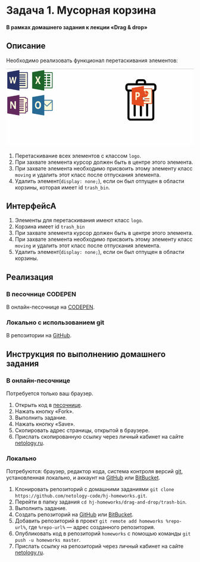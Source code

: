 # Задача 1. Мусорная корзина

#### В рамках домашнего задания к лекции «Drag & drop»

## Описание

Необходимо реализовать функционал перетаскивания элементов:

![Мусорная корзина](./res/1.gif)

1. Перетаскивание всех элементов с классом `logo`.
2. При захвате элемента курсор должен быть в центре этого элемента.
3. При захвате элемента необходимо присвоить этому элементу класс `moving` и удалить этот класс после отпускания элемента.
4. Удалить элемент(`display: none;`), если он был отпущен в области корзины, которая имеет id `trash_bin`.

## ИнтерфейсА

1. Элементы для перетаскивания имеют класс `logo`.
2. Корзина имеет id `trash_bin`
3. При захвате элемента курсор должен быть в центре этого элемента.
4. При захвате элемента необходимо присвоить этому элементу класс `moving` и удалить этот класс после отпускания элемента.
5. Удалить элемент(`display: none;`), если он был отпущен в области корзины.

## Реализация

### В песочнице CODEPEN

В онлайн-песочнице на [CODEPEN](https://codepen.io/Netology/pen/wxEamp).

### Локально с использованием git

В репозитории на [GitHub](https://github.com/netology-code/hj-homeworks/tree/master/drag-and-drop/trash-bin).

## Инструкция по выполнению домашнего задания

### В онлайн-песочнице

Потребуется только ваш браузер.

1. Открыть код в [песочнице](https://codepen.io/Traktaran/pen/OwgQgj).
2. Нажать кнопку «Fork».
3. Выполнить задание.
4. Нажать кнопку «Save».
5. Скопировать адрес страницы, открытой в браузере.
6. Прислать скопированную ссылку через личный кабинет на сайте [netology.ru](http://netology.ru/).    

### Локально

Потребуются: браузер, редактор кода, система контроля версий [git](https://git-scm.com), установленная локально, и аккаунт на [GitHub](https://github.com/) или [BitBucket](https://bitbucket.org/).

1. Клонировать репозиторий с домашними заданиями `git clone https://github.com/netology-code/hj-homeworks.git`.
2. Перейти в папку задания `cd hj-homeworks/drag-and-drop/trash-bin`.
3. Выполнить задание.
4. Создать репозиторий на [GitHub](https://github.com/) или [BitBucket](https://bitbucket.org/).
5. Добавить репозиторий в проект `git remote add homeworks %repo-url%`, где `%repo-url%` — адрес созданного репозитория.
6. Опубликовать код в репозиторий `homeworks` с помощью команды `git push -u homeworks master`.
7. Прислать ссылку на репозиторий через личный кабинет на сайте [netology.ru](http://netology.ru/).